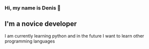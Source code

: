 ### Hi, my name is Denis 👋
## I'm a novice developer

I am currently learning python 
and in the future I want to learn other programming languages


